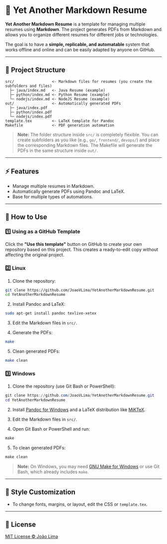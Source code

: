 # 📝 Yet Another Markdown Resume

**Yet Another Markdown Resume** is a template for managing multiple resumes using **Markdown**.
The project generates PDFs from Markdown and allows you to organize different resumes for different jobs or technologies.

The goal is to have a **simple, replicable, and automatable** system that works offline and online and can be easily adapted by anyone on GitHub.

---

## 📁 Project Structure

```
src/                 <- Markdown files for resumes (you create the subfolders and files)
  ├─ java/index.md   <- Java Resume (example)
  ├─ python/index.md <- Python Resume (example)
  └─ nodejs/index.md <- NodeJS Resume (example)
out/                 <- Automatically generated PDFs
  ├─ java/index.pdf
  ├─ python/index.pdf
  └─ nodejs/index.pdf
template.tex         <- LaTeX template for Pandoc
Makefile             <- PDF generation automation
```

> **Note:** The folder structure inside `src/` is completely flexible.
> You can create subfolders as you like (e.g., `go/`, `frontend/`, `devops/`) and place the corresponding Markdown files.
> The Makefile will generate the PDFs in the same structure inside `out/`.

---

## ⚡ Features

* Manage multiple resumes in Markdown.
* Automatically generate PDFs using Pandoc and LaTeX.
* Base for multiple types of automations.

---

## 🚀 How to Use

### 1️⃣ Using as a GitHub Template

Click the **"Use this template"** button on GitHub to create your own repository based on this project.
This creates a ready-to-edit copy without affecting the original project.

### 2️⃣ Linux

1. Clone the repository:

```bash
git clone https://github.com/JoaoVLima/YetAnotherMarkdownResume.git
cd YetAnotherMarkdownResume
```

2. Install Pandoc and LaTeX:

```bash
sudo apt-get install pandoc texlive-xetex
```

3. Edit the Markdown files in `src/`.

4. Generate the PDFs:

```bash
make
```

5. Clean generated PDFs:

```bash
make clean
```

### 3️⃣ Windows

1. Clone the repository (use Git Bash or PowerShell):

```powershell
git clone https://github.com/JoaoVLima/YetAnotherMarkdownResume.git
cd YetAnotherMarkdownResume
```

2. Install [Pandoc for Windows](https://pandoc.org/installing.html) and a LaTeX distribution like [MiKTeX](https://miktex.org/download).

3. Edit the Markdown files in `src/`.

4. Open Git Bash or PowerShell and run:

```powershell
make
```

5. To clean generated PDFs:

```powershell
make clean
```

> **Note:** On Windows, you may need [GNU Make for Windows](https://www.gnu.org/software/make/) or use Git Bash, which already includes `make`.

---

## 🎨 Style Customization

* To change fonts, margins, or layout, edit the CSS or `template.tex`.

---

## 📄 License

[MIT License © João Lima](LICENSE)
